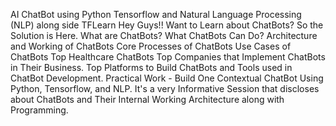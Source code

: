 AI ChatBot using Python Tensorflow and Natural Language Processing (NLP) along side TFLearn Hey Guys!! Want to Learn about ChatBots? So the Solution is Here.
What are ChatBots?
What ChatBots Can Do?
Architecture and Working of ChatBots
Core Processes of ChatBots
Use Cases of ChatBots
Top Healthcare ChatBots
Top Companies that Implement ChatBots in Their Business.
Top Platforms to Build ChatBots and Tools used in ChatBot Development.
Practical Work - Build One Contextual ChatBot Using Python, Tensorflow, and NLP.
It's a very Informative Session that discloses about ChatBots and Their Internal Working Architecture along with Programming.